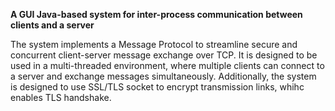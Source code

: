 **A GUI Java-based system for inter-process communication between clients and a server**

The system implements a Message Protocol to streamline secure and concurrent client-server message exchange over TCP.
It is designed to be used in a multi-threaded environment, where multiple clients can connect to a server and exchange messages simultaneously.
Additionally, the system is designed to use SSL/TLS socket to encrypt transmission links, whihc enables TLS handshake.

